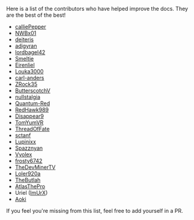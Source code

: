 Here is a list of the contributors who have helped improve the docs.
They are the best of the best!

* [calliePepper](https://github.com/calliePepper)
* [NWBx01](https://github.com/NWBx01)
* [deiteris](https://github.com/deiteris)
* [adigyran](https://github.com/adigyran)
* [lordbagel42](https://github.com/lordbagel42)
* [Smeltie](https://github.com/Smeltie)
* [Eirenliel](https://github.com/Eirenliel)
* [Louka3000](https://github.com/Louka3000)
* [carl-anders](https://github.com/carl-anders)
* [ZRock35](https://github.com/ZRock35)
* [ButterscotchV](https://github.com/ButterscotchV)
* [nullstalgia](https://github.com/nullstalgia)
* [Quantum-Red](https://github.com/Quantum-Red)
* [RedHawk989](https://github.com/RedHawk989)
* [Disappear9](https://github.com/Disappear9)
* [TomYumVR](https://github.com/TomYumVR)
* [ThreadOfFate](https://github.com/ThreadOfFate)
* [sctanf](https://github.com/sctanf)
* [Lupinixx](https://github.com/Lupinixx)
* [Spazznyan](https://github.com/Spazznyan)
* [Vyolex](https://github.com/Vyolex)
* [frosty6742](https://github.com/frosty6742)
* [TheDevMinerTV](https://github.com/TheDevMinerTV)
* [Loler920a](https://github.com/Loler920a)
* [TheButlah](https://github.com/TheButlah)
* [AtlasThePro](https://github.com/AtlasTheProto)
* Uriel ([ImUrX](https://github.com/ImUrX))
* [Aoki](https://github.com/kruemmelbande)

If you feel you're missing from this list, feel free to add yourself in a PR.
